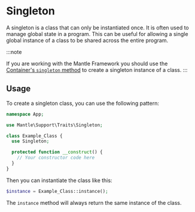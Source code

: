 # Singleton

A singleton is a class that can only be instantiated once. It is often used to
manage global state in a program. This can be useful for allowing a single global
instance of a class to be shared across the entire program.

:::note

If you are working with the Mantle Framework you should use the
[Container's `singleton` method](../../architecture/architecture.md) to create a
singleton instance of a class.
:::

## Usage

To create a singleton class, you can use the following pattern:

```php
namespace App;

use Mantle\Support\Traits\Singleton;

class Example_Class {
  use Singleton;

  protected function __construct() {
    // Your constructor code here
  }
}
```

Then you can instantiate the class like this:

```php
$instance = Example_Class::instance();
```

The `instance` method will always return the same instance of the class.